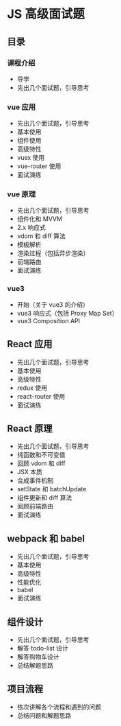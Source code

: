 # JS 高级面试题

## 目录

### 课程介绍

- 导学
- 先出几个面试题，引导思考

### vue 应用

- 先出几个面试题，引导思考
- 基本使用
- 组件使用
- 高级特性
- vuex 使用
- vue-router 使用
- 面试演练

### vue 原理

- 先出几个面试题，引导思考
- 组件化和 MVVM
- 2.x 响应式
- vdom 和 diff 算法
- 模板解析
- 渲染过程（包括异步渲染）
- 前端路由
- 面试演练

### vue3

- 开始（关于 vue3 的介绍）
- vue3 响应式（包括 Proxy Map Set）
- vue3 Composition API

## React 应用

- 先出几个面试题，引导思考
- 基本使用
- 高级特性
- redux 使用
- react-router 使用
- 面试演练

## React 原理

- 先出几个面试题，引导思考
- 纯函数和不可变值
- 回顾 vdom 和 diff
- JSX 本质
- 合成事件机制
- setState 和 batchUpdate
- 组件更新和 diff 算法
- 回顾前端路由
- 面试演练

## webpack 和 babel

- 先出几个面试题，引导思考
- 基本使用
- 高级特性
- 性能优化
- babel
- 面试演练

## 组件设计

- 先出几个面试题，引导思考
- 解答 todo-list 设计
- 解答购物车设计
- 总结解题思路

## 项目流程

- 依次讲解各个流程和遇到的问题
- 总结问题和解题思路

